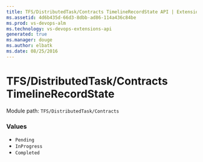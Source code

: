 ```yaml
---
title: TFS/DistributedTask/Contracts TimelineRecordState API | Extensions for Visual Studio Team Services
ms.assetid: 4d6b435d-66d3-8dbb-ad86-114a436c84be
ms.prod: vs-devops-alm
ms.technology: vs-devops-extensions-api
generated: true
ms.manager: douge
ms.author: elbatk
ms.date: 08/25/2016
---
```


# TFS/DistributedTask/Contracts TimelineRecordState

Module path: `TFS/DistributedTask/Contracts`

### Values

* `Pending` 
* `InProgress` 
* `Completed` 
